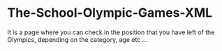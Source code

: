 # The-School-Olympic-Games-XML
It is a page where you can check in the position that you have left of the Olympics, depending on the category, age etc ...
